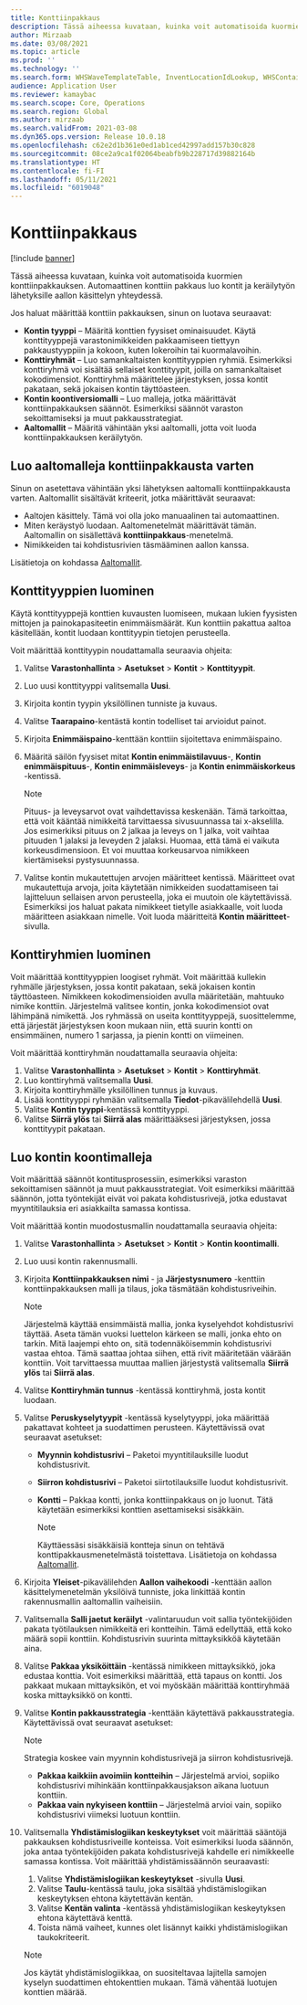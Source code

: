 ```yaml
---
title: Konttiinpakkaus
description: Tässä aiheessa kuvataan, kuinka voit automatisoida kuormien konttiinpakkauksen. Automaattinen konttiin pakkaus luo kontit ja keräilytyön lähetyksille aallon käsittelyn yhteydessä.
author: Mirzaab
ms.date: 03/08/2021
ms.topic: article
ms.prod: ''
ms.technology: ''
ms.search.form: WHSWaveTemplateTable, InventLocationIdLookup, WHSContainerType, WHSContainerGroup, WHSContainerizationTable, WHSContainerizationBreak, WHSCreateContainerBreak, WHSContainerStructure, WHSContainerTable, WHSContainerizatonHistory, WHSContainerPackingPolicyChange, WHSManifestShipmentContainers, WHSAllowedContainerTypeGroup, WHSPostMethod, WHSContainerCreateDialog, WHSContainerCloseDiag, WHSContainer
audience: Application User
ms.reviewer: kamaybac
ms.search.scope: Core, Operations
ms.search.region: Global
ms.author: mirzaab
ms.search.validFrom: 2021-03-08
ms.dyn365.ops.version: Release 10.0.18
ms.openlocfilehash: c62e2d1b361e0ed1ab1ced42997add157b30c828
ms.sourcegitcommit: 08ce2a9ca1f02064beabfb9b228717d39882164b
ms.translationtype: HT
ms.contentlocale: fi-FI
ms.lasthandoff: 05/11/2021
ms.locfileid: "6019048"
---
```

# <a name="containerization"></a>Konttiinpakkaus

[!include [banner](../includes/banner.md)]

Tässä aiheessa kuvataan, kuinka voit automatisoida kuormien konttiinpakkauksen. Automaattinen konttiin pakkaus luo kontit ja keräilytyön lähetyksille aallon käsittelyn yhteydessä.

Jos haluat määrittää konttiin pakkauksen, sinun on luotava seuraavat:

- **Kontin tyyppi** – Määritä konttien fyysiset ominaisuudet. Käytä konttityyppejä varastonimikkeiden pakkaamiseen tiettyyn pakkaustyyppiin ja kokoon, kuten lokeroihin tai kuormalavoihin.
- **Konttiryhmät** – Luo samankaltaisten konttityyppien ryhmiä. Esimerkiksi konttiryhmä voi sisältää sellaiset konttityypit, joilla on samankaltaiset kokodimensiot. Konttiryhmä määrittelee järjestyksen, jossa kontit pakataan, sekä jokaisen kontin täyttöasteen.
- **Kontin koontiversiomalli** – Luo malleja, jotka määrittävät konttiinpakkauksen säännöt. Esimerkiksi säännöt varaston sekoittamiseksi ja muut pakkausstrategiat.
- **Aaltomallit** – Määritä vähintään yksi aaltomalli, jotta voit luoda konttiinpakkauksen keräilytyön.

## <a name="create-wave-templates-for-containerization"></a>Luo aaltomalleja konttiinpakkausta varten

Sinun on asetettava vähintään yksi lähetyksen aaltomalli konttiinpakkausta varten. Aaltomallit sisältävät kriteerit, jotka määrittävät seuraavat:

- Aaltojen käsittely. Tämä voi olla joko manuaalinen tai automaattinen.
- Miten keräystyö luodaan. Aaltomenetelmät määrittävät tämän. Aaltomallin on sisällettävä **konttiinpakkaus**-menetelmä.
- Nimikkeiden tai kohdistusrivien täsmääminen aallon kanssa.

Lisätietoja on kohdassa [Aaltomallit](wave-templates.md).

## <a name="create-container-types"></a>Konttityyppien luominen

Käytä konttityyppejä konttien kuvausten luomiseen, mukaan lukien fyysisten mittojen ja painokapasiteetin enimmäismäärät. Kun konttiin pakattua aaltoa käsitellään, kontit luodaan konttityypin tietojen perusteella.

Voit määrittää konttityypin noudattamalla seuraavia ohjeita:

1. Valitse **Varastonhallinta** \> **Asetukset** \> **Kontit** \> **Konttityypit**.
1. Luo uusi konttityyppi valitsemalla **Uusi**.
1. Kirjoita kontin tyypin yksilöllinen tunniste ja kuvaus.
1. Valitse **Taarapaino**-kentästä kontin todelliset tai arvioidut painot.
1. Kirjoita **Enimmäispaino**-kenttään konttiin sijoitettava enimmäispaino.
1. Määritä säilön fyysiset mitat **Kontin enimmäistilavuus**-, **Kontin enimmäispituus**-, **Kontin enimmäisleveys**- ja **Kontin enimmäiskorkeus** -kentissä.

    > [!NOTE]
    > Pituus- ja leveysarvot ovat vaihdettavissa keskenään. Tämä tarkoittaa, että voit kääntää nimikkeitä tarvittaessa sivusuunnassa tai x-akselilla. Jos esimerkiksi pituus on 2 jalkaa ja leveys on 1 jalka, voit vaihtaa pituuden 1 jalaksi ja leveyden 2 jalaksi. Huomaa, että tämä ei vaikuta korkeusdimensioon. Et voi muuttaa korkeusarvoa nimikkeen kiertämiseksi pystysuunnassa.

1. Valitse kontin mukautettujen arvojen määritteet kentissä. Määritteet ovat mukautettuja arvoja, joita käytetään nimikkeiden suodattamiseen tai lajitteluun sellaisen arvon perusteella, joka ei muutoin ole käytettävissä. Esimerkiksi jos haluat pakata nimikkeet tietylle asiakkaalle, voit luoda määritteen asiakkaan nimelle. Voit luoda määritteitä **Kontin määritteet**-sivulla.

## <a name="create-container-groups"></a>Konttiryhmien luominen

Voit määrittää konttityyppien loogiset ryhmät. Voit määrittää kullekin ryhmälle järjestyksen, jossa kontit pakataan, sekä jokaisen kontin täyttöasteen. Nimikkeen kokodimensioiden avulla määritetään, mahtuuko nimike konttiin. Järjestelmä valitsee kontin, jonka kokodimensiot ovat lähimpänä nimikettä. Jos ryhmässä on useita konttityyppejä, suosittelemme, että järjestät järjestyksen koon mukaan niin, että suurin kontti on ensimmäinen, numero 1 sarjassa, ja pienin kontti on viimeinen.

Voit määrittää konttiryhmän noudattamalla seuraavia ohjeita:

1. Valitse **Varastonhallinta** \> **Asetukset** \> **Kontit** \> **Konttiryhmät**.
1. Luo konttiryhmä valitsemalla **Uusi**.
1. Kirjoita konttiryhmälle yksilöllinen tunnus ja kuvaus.
1. Lisää konttityyppi ryhmään valitsemalla **Tiedot**-pikavälilehdellä **Uusi**.
1. Valitse **Kontin tyyppi**-kentässä konttityyppi.
1. Valitse **Siirrä ylös** tai **Siirrä alas** määrittääksesi järjestyksen, jossa konttityypit pakataan.

## <a name="create-container-build-templates"></a>Luo kontin koontimalleja

Voit määrittää säännöt kontitusprosessiin, esimerkiksi varaston sekoittamisen säännöt ja muut pakkausstrategiat. Voit esimerkiksi määrittää säännön, jotta työntekijät eivät voi pakata kohdistusrivejä, jotka edustavat myyntitilauksia eri asiakkailta samassa kontissa.

Voit määrittää kontin muodostusmallin noudattamalla seuraavia ohjeita:

1. Valitse **Varastonhallinta** \> **Asetukset** \> **Kontit** \> **Kontin koontimalli**.
1. Luo uusi kontin rakennusmalli.
1. Kirjoita **Konttiinpakkauksen nimi** - ja **Järjestysnumero** -kenttiin konttiinpakkauksen malli ja tilaus, joka täsmätään kohdistusriveihin.

    > [!NOTE]
    > Järjestelmä käyttää ensimmäistä mallia, jonka kyselyehdot kohdistusrivi täyttää. Aseta tämän vuoksi luettelon kärkeen se malli, jonka ehto on tarkin. Mitä laajempi ehto on, sitä todennäköisemmin kohdistusrivi vastaa ehtoa. Tämä saattaa johtaa siihen, että rivit määritetään väärään konttiin. Voit tarvittaessa muuttaa mallien järjestystä valitsemalla **Siirrä ylös** tai **Siirrä alas**.

1. Valitse **Konttiryhmän tunnus** -kentässä konttiryhmä, josta kontit luodaan.
1. Valitse **Peruskyselytyypit** -kentässä kyselytyyppi, joka määrittää pakattavat kohteet ja suodattimen perusteen. Käytettävissä ovat seuraavat asetukset:

      - **Myynnin kohdistusrivi** – Paketoi myyntitilauksille luodut kohdistusrivit.
      - **Siirron kohdistusrivi** – Paketoi siirtotilauksille luodut kohdistusrivit.
      - **Kontti** – Pakkaa kontti, jonka konttiinpakkaus on jo luonut. Tätä käytetään esimerkiksi konttien asettamiseksi sisäkkäin.

        > [!NOTE]
        > Käyttäessäsi sisäkkäisiä kontteja sinun on tehtävä konttipakkausmenetelmästä toistettava. Lisätietoja on kohdassa [Aaltomallit](wave-templates.md).

1. Kirjoita **Yleiset**-pikavälilehden **Aallon vaihekoodi** -kenttään aallon käsittelymenetelmän yksilöivä tunniste, joka linkittää kontin rakennusmallin aaltomallin vaiheisiin.
1. Valitsemalla **Salli jaetut keräilyt** -valintaruudun voit sallia työntekijöiden pakata työtilauksen nimikkeitä eri kontteihin. Tämä edellyttää, että koko määrä sopii konttiin. Kohdistusrivin suurinta mittayksikköä käytetään aina.
1. Valitse **Pakkaa yksiköittäin** -kentässä nimikkeen mittayksikkö, joka edustaa konttia. Voit esimerkiksi määrittää, että tapaus on kontti. Jos pakkaat mukaan mittayksikön, et voi myöskään määrittää konttiryhmää koska mittayksikkö on kontti.
1. Valitse **Kontin pakkausstrategia** -kenttään käytettävä pakkausstrategia. Käytettävissä ovat seuraavat asetukset:

    > [!NOTE]
    > Strategia koskee vain myynnin kohdistusrivejä ja siirron kohdistusrivejä.

      - **Pakkaa kaikkiin avoimiin kontteihin** – Järjestelmä arvioi, sopiiko kohdistusrivi mihinkään konttiinpakkausjakson aikana luotuun konttiin.
      - **Pakkaa vain nykyiseen konttiin** – Järjestelmä arvioi vain, sopiiko kohdistusrivi viimeksi luotuun konttiin.

1. Valitsemalla **Yhdistämislogiikan keskeytykset** voit määrittää sääntöjä pakkauksen kohdistusriveille konteissa. Voit esimerkiksi luoda säännön, joka antaa työntekijöiden pakata kohdistusrivejä kahdelle eri nimikkeelle samassa kontissa. Voit määrittää yhdistämissäännön seuraavasti:

    1. Valitse **Yhdistämislogiikan keskeytykset** -sivulla **Uusi**.
    1. Valitse **Taulu**-kentässä taulu, joka sisältää yhdistämislogiikan keskeytyksen ehtona käytettävän kentän.
    1. Valitse **Kentän valinta** -kentässä yhdistämislogiikan keskeytyksen ehtona käytettävä kenttä.
    1. Toista nämä vaiheet, kunnes olet lisännyt kaikki yhdistämislogiikan taukokriteerit.

    > [!NOTE]
    > Jos käytät yhdistämislogiikkaa, on suositeltavaa lajitella samojen kyselyn suodattimen ehtokenttien mukaan. Tämä vähentää luotujen konttien määrää.
